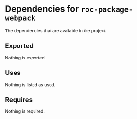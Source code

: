 # Dependencies for `roc-package-webpack`

The dependencies that are available in the project.

## Exported
Nothing is exported.

## Uses
Nothing is listed as used.

## Requires
Nothing is required.